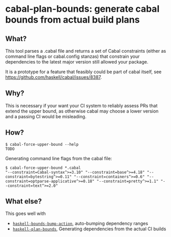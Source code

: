 cabal-plan-bounds: generate cabal bounds from actual build plans
================================================================

What?
-----

This tool parses a .cabal file and returns a set of Cabal constraints
(either as command line flags or cabal.config stanzas) that constrain your
dependencies to the latest major version still allowed your package.

It is a prototype for a feature that feasibly could be part of cabal itself,
see <https://github.com/haskell/cabal/issues/8387>.

Why?
----

This is necessary if your want your CI system to reliably assess PRs that extend
the upper bound, as otherwise cabal may choose a lower version and a passing
CI would be misleading.


How?
----

```
$ cabal-force-upper-bound --help
TODO
```

Generating command line flags from the cabal file:

```
$ cabal-force-upper-bound *.cabal
"--constraint=Cabal-syntax^>=3.10" "--constraint=base^>=4.18" "--constraint=bytestring^>=0.11" "--constraint=containers^>=0.6" "--constraint=optparse-applicative^>=0.18" "--constraint=pretty^>=1.1" "--constraint=text^>=2.0"
```

What else?
----------

This goes well with

 * [`haskell-bounds-bump-action`](https://github.com/nomeata/haskell-bounds-bump-action), auto-bumping dependency ranges
 * [`haskell-plan-bounds`](https://github.com/nomeata/cabal-plan-bounds), Generating dependencies from the actual CI builds

